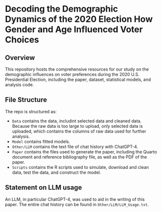 # Decoding the Demographic Dynamics of the 2020 Election How Gender and Age Influenced Voter Choices

## Overview

This repository hosts the comprehensive resources for our study on the demographic influences on voter preferences during the 2020 U.S. Presidential Election, including the paper, dataset, statistical models, and analysis code.

## File Structure

The repo is structured as:

- `Data` contains the data, includint selected data and cleaned data. Because the raw data is too large to upload, only selected data is uploaded, which contains the columns of raw data used for further analysis.
- `Model` contains fitted models.
- `Other/LLM` contains the text file of chat history with ChatGPT-4.
- `Paper` contains the files used to generate the paper, including the Quarto document and reference bibliography file, as well as the PDF of the paper.
- `Scripts` contains the R scripts used to simulate, download and clean data, test the data, and construct the model.

## Statement on LLM usage

An LLM, in particular ChatGPT-4, was used to aid in the writing of this paper. The entire chat history can be found in `Other/LLM/LLM_Usage.txt`.
